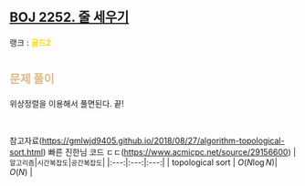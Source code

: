 # <span style="font-size:17pt; font-weight:bold">[BOJ 2252. 줄 세우기](https://www.acmicpc.net/problem/2252)</span>
랭크 : <span style="color:gold">__골드2__</span>
<br>

# <span style="font-size:15pt;color:BurlyWood">문제 풀이</span>

위상정렬을 이용해서 풀면된다. 끝!

<br>

참고자료(https://gmlwjd9405.github.io/2018/08/27/algorithm-topological-sort.html)
빠른 진한님 코드 ㄷㄷ(https://www.acmicpc.net/source/29156600)
|`알고리즘`|`시간복잡도`|`공간복잡도`|
|:---:|:---:|:---:|
| topological sort | $O(N \log N)$| $O(N)$ |

<br><br>
